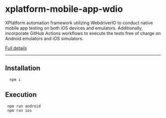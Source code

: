 # xplatform-mobile-app-wdio
XPlatform automation framework utilizing WebdriverIO to conduct native mobile app testing on both iOS devices and emulators. Additionally, incorporate GitHub Actions workflows to execute the tests free of charge on Android emulators and iOS simulators.

[Full details](https://www.linkedin.com/posts/amrsalem1_the-ultimate-guide-for-cross-platform-e2e-activity-7069617399565541376-yU9m?utm_source=share&utm_medium=member_desktop)

-----------------------------------------

## Installation

      npm i 


## Execution 

     npm run android
     npm run ios
